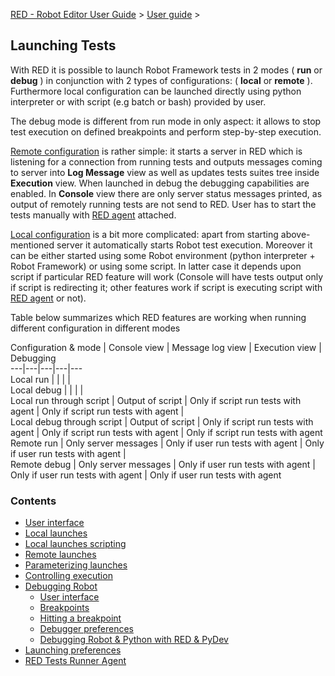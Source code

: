 [RED - Robot Editor User Guide](http://nokia.github.io/RED/help/index.md) >
[User guide](http://nokia.github.io/RED/help/user_guide/user_guide.md) >

## Launching Tests

With RED it is possible to launch Robot Framework tests in 2 modes ( **run**
or **debug** ) in conjunction with 2 types of configurations: ( **local** or
**remote** ). Furthermore local configuration can be launched directly using
python interpreter or with script (e.g batch or bash) provided by user.

The debug mode is different from run mode in only aspect: it allows to stop
test execution on defined breakpoints and perform step-by-step execution.

[Remote configuration](launching/remote_launch.md) is rather simple: it
starts a server in RED which is listening for a connection from running tests
and outputs messages coming to server into **Log Message** view as well as
updates tests suites tree inside **Execution** view. When launched in debug
the debugging capabilities are enabled. In **Console** view there are only
server status messages printed, as output of remotely running tests are not
send to RED. User has to start the tests manually with [RED
agent](launching/red_agent.md) attached.

[Local configuration](launching/local_launch.md) is a bit more complicated:
apart from starting above-mentioned server it automatically starts Robot test
execution. Moreover it can be either started using some Robot environment
(python interpreter + Robot Framework) or using some script. In latter case it
depends upon script if particular RED feature will work (Console will have
tests output only if script is redirecting it; other features work if script
is executing script with [RED agent](launching/red_agent.md) or not).

Table below summarizes which RED features are working when running different
configuration in different modes

Configuration & mode | Console view | Message log view | Execution view |
Debugging  
---|---|---|---|---  
Local run |  |  |  |  
Local debug |  |  |  |  
Local run through script | Output of script | Only if script run tests with
agent | Only if script run tests with agent |  
Local debug through script | Output of script | Only if script run tests with
agent | Only if script run tests with agent | Only if script run tests with
agent  
Remote run | Only server messages | Only if user run tests with agent | Only
if user run tests with agent |  
Remote debug | Only server messages | Only if user run tests with agent | Only
if user run tests with agent | Only if user run tests with agent  
  
### Contents

  * [User interface](http://nokia.github.io/RED/help/user_guide/launching/ui_elements.md)
  * [Local launches](http://nokia.github.io/RED/help/user_guide/launching/local_launch.md)
  * [Local launches scripting](http://nokia.github.io/RED/help/user_guide/launching/local_launch_scripting.md)
  * [Remote launches](http://nokia.github.io/RED/help/user_guide/launching/remote_launch.md)
  * [Parameterizing launches](http://nokia.github.io/RED/help/user_guide/launching/string_substitution.md)
  * [Controlling execution](http://nokia.github.io/RED/help/user_guide/launching/exec_control.md)
  * [Debugging Robot](http://nokia.github.io/RED/help/user_guide/launching/debug.md)
    * [User interface](http://nokia.github.io/RED/help/user_guide/launching/debug/ui_elements.md)
    * [Breakpoints](http://nokia.github.io/RED/help/user_guide/launching/debug/breakpoints.md)
    * [Hitting a breakpoint](http://nokia.github.io/RED/help/user_guide/launching/debug/hitting_a_breakpoint.md)
    * [Debugger preferences](http://nokia.github.io/RED/help/user_guide/launching/debug/preferences.md)
    * [Debugging Robot & Python with RED & PyDev](http://nokia.github.io/RED/help/user_guide/launching/debug/robot_python_debug.md)
  * [Launching preferences](http://nokia.github.io/RED/help/user_guide/launching/launch_prefs.md)
  * [RED Tests Runner Agent](http://nokia.github.io/RED/help/user_guide/launching/red_agent.md)

